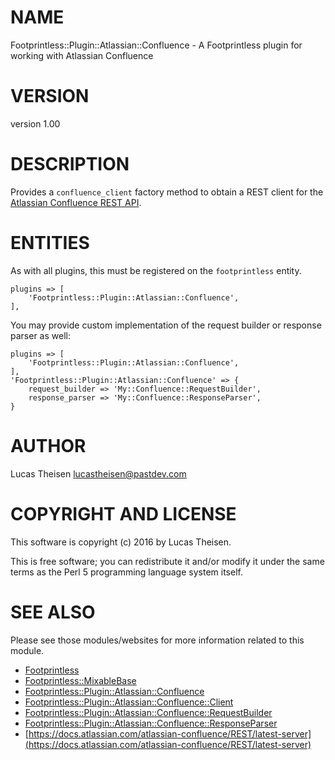 # NAME

Footprintless::Plugin::Atlassian::Confluence - A Footprintless plugin for working with Atlassian Confluence

# VERSION

version 1.00

# DESCRIPTION

Provides a `confluence_client` factory method to obtain a REST client for the 
[Atlassian Confluence REST API](https://developer.atlassian.com/confdev/confluence-server-rest-api).

# ENTITIES

As with all plugins, this must be registered on the `footprintless` entity.  

    plugins => [
        'Footprintless::Plugin::Atlassian::Confluence',
    ],

You may provide custom implementation of the request builder or response
parser as well:

    plugins => [
        'Footprintless::Plugin::Atlassian::Confluence',
    ],
    'Footprintless::Plugin::Atlassian::Confluence' => {
        request_builder => 'My::Confluence::RequestBuilder',
        response_parser => 'My::Confluence::ResponseParser',
    }

# AUTHOR

Lucas Theisen <lucastheisen@pastdev.com>

# COPYRIGHT AND LICENSE

This software is copyright (c) 2016 by Lucas Theisen.

This is free software; you can redistribute it and/or modify it under
the same terms as the Perl 5 programming language system itself.

# SEE ALSO

Please see those modules/websites for more information related to this module.

- [Footprintless](https://metacpan.org/pod/Footprintless)
- [Footprintless::MixableBase](https://metacpan.org/pod/Footprintless::MixableBase)
- [Footprintless::Plugin::Atlassian::Confluence](https://metacpan.org/pod/Footprintless::Plugin::Atlassian::Confluence)
- [Footprintless::Plugin::Atlassian::Confluence::Client](https://metacpan.org/pod/Footprintless::Plugin::Atlassian::Confluence::Client)
- [Footprintless::Plugin::Atlassian::Confluence::RequestBuilder](https://metacpan.org/pod/Footprintless::Plugin::Atlassian::Confluence::RequestBuilder)
- [Footprintless::Plugin::Atlassian::Confluence::ResponseParser](https://metacpan.org/pod/Footprintless::Plugin::Atlassian::Confluence::ResponseParser)
- [https://docs.atlassian.com/atlassian-confluence/REST/latest-server](https://docs.atlassian.com/atlassian-confluence/REST/latest-server)
